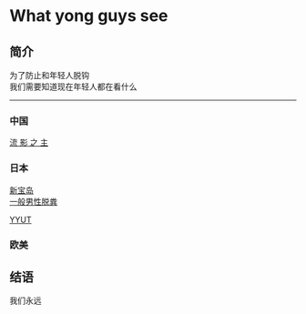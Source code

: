 # What yong guys see

## 简介

为了防止和年轻人脱钩<br>我们需要知道现在年轻人都在看什么<br>

------

### 中国

[流 影 之 主](https://www.bilibili.com/video/av62162985)<br>

### 日本

[新宝岛](https://www.bilibili.com/video/av53851218?t=76)<br>[一般男性脱粪](https://music.163.com/song?id=1386011473&userid=37562416)<br>

[YYUT](https://space.bilibili.com/3702309?spm_id_from=333.788.b_765f7570696e666f.2)<br>

### 欧美

## 结语 

我们永远